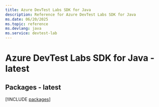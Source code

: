 ```yaml
---
title: Azure DevTest Labs SDK for Java
description: Reference for Azure DevTest Labs SDK for Java
ms.date: 06/20/2025
ms.topic: reference
ms.devlang: java
ms.service: devtest-lab
---
```

# Azure DevTest Labs SDK for Java - latest
## Packages - latest
[!INCLUDE [packages](devtest-labs-index.md)]